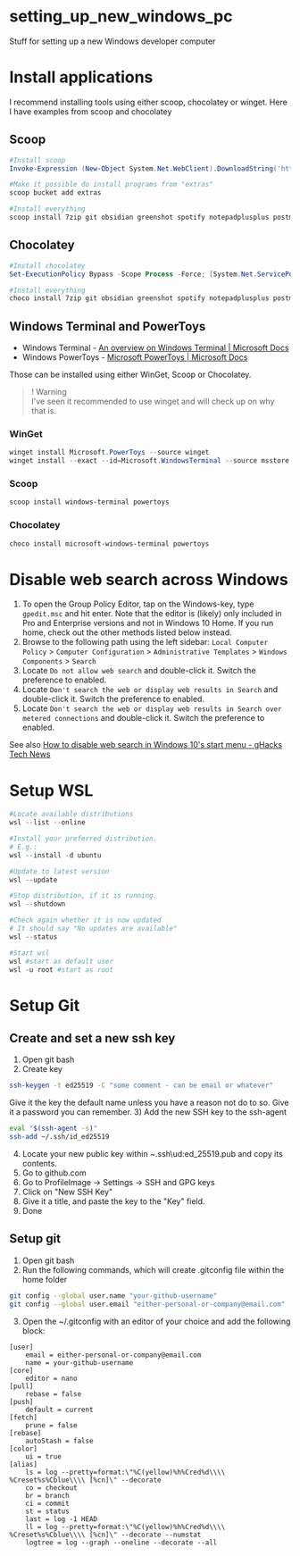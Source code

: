 # setting_up_new_windows_pc
Stuff for setting up a new Windows developer computer

# Install applications
I recommend installing tools using either scoop, chocolatey or winget. Here I have examples from scoop and chocolatey

## Scoop
```powershell
#Install scoop
Invoke-Expression (New-Object System.Net.WebClient).DownloadString('https://get.scoop.sh')

#Make it possible do install programs from "extras"
scoop bucket add extras 

#Install everything
scoop install 7zip git obsidian greenshot spotify notepadplusplus postman keepass putty aws aws-session-manager-plugin python winscp vscode paint.net
```

## Chocolatey
```powershell
#Install chocolatey
Set-ExecutionPolicy Bypass -Scope Process -Force; [System.Net.ServicePointManager]::SecurityProtocol = [System.Net.ServicePointManager]::SecurityProtocol -bor 3072; iex ((New-Object System.Net.WebClient).DownloadString('https://community.chocolatey.org/install.ps1'))

#Install everything
choco install 7zip git obsidian greenshot spotify notepadplusplus postman keepass putty awscli awscli-session-manager python winscp vscode paint.net
```

## Windows Terminal and PowerToys
- Windows Terminal - [An overview on Windows Terminal | Microsoft Docs](https://docs.microsoft.com/en-us/windows/terminal/)
- Windows PowerToys - [Microsoft PowerToys | Microsoft Docs](https://docs.microsoft.com/en-us/windows/powertoys/)

Those can be installed using either WinGet, Scoop or Chocolatey. 
>! Warning  
>I've seen it recommended to use winget and will check up on why that is. 

### WinGet
```powershell
winget install Microsoft.PowerToys --source winget
winget install --exact --id=Microsoft.WindowsTerminal --source msstore --accept-source-agreements --accept-package-agreements 
```

### Scoop
```powershell
scoop install windows-terminal powertoys
```

### Chocolatey
```powershell
choco install microsoft-windows-terminal powertoys
```

# Disable web search across Windows
1.  To open the Group Policy Editor, tap on the Windows-key, type `gpedit.msc` and hit enter. Note that the editor is (likely) only included in Pro and Enterprise versions and not in Windows 10 Home. If you run home, check out the other methods listed below instead.
2.  Browse to the following path using the left sidebar: `Local Computer Policy` > `Computer Configuration` > `Administrative Templates` > `Windows Components` > `Search`
3.  Locate `Do not allow web search` and double-click it. Switch the preference to enabled.
4.  Locate `Don't search the web or display web results in Search` and double-click it. Switch the preference to enabled.
5.  Locate `Don't search the web or display web results in Search over metered connections` and double-click it. Switch the preference to enabled.

See also [How to disable web search in Windows 10's start menu - gHacks Tech News](https://www.ghacks.net/2015/06/23/how-to-disable-web-search-in-windows-10s-start-menu/)

# Setup WSL
```powershell
#Locate available distributions
wsl --list --online

#Install your preferred distribution.
# E.g.:
wsl --install -d ubuntu

#Update to latest version
wsl --update

#Stop distribution, if it is running.
wsl --shutdown

#Check again whether it is now updated
# It should say "No updates are available"
wsl --status

#Start wsl
wsl #start as default user
wsl -u root #start as root
```

# Setup Git
## Create and set a new ssh key
1) Open git bash
2) Create key
```bash
ssh-keygen -t ed25519 -C "some comment - can be email or whatever"
```
Give it the key the default name unless you have a reason not do to so.
Give it a password you can remember.
3) Add the new SSH key to the ssh-agent
```bash
eval "$(ssh-agent -s)"
ssh-add ~/.ssh/id_ed25519
```
4) Locate your new public key within ~\.ssh\ud:ed_25519.pub and copy its contents.
5) Go to github.com
6) Go to ProfileImage -> Settings -> SSH and GPG keys
7) Click on "New SSH Key"
8) Give it a title, and paste the key to the "Key" field. 
9) Done

## Setup git
1) Open git bash
2) Run the following commands, which will create .gitconfig file within the home folder
```bash
git config --global user.name "your-github-username"
git config --global user.email "either-personal-or-company@email.com"
```

3) Open the ~/.gitconfig with an editor of your choice and add the following block:
```
[user]
	email = either-personal-or-company@email.com
	name = your-github-username
[core]
	editor = nano
[pull]
	rebase = false
[push]
	default = current
[fetch]
	prune = false
[rebase]
	autoStash = false
[color]
	ui = true
[alias]
	ls = log --pretty=format:\"%C(yellow)%h%Cred%d\\\\ %Creset%s%Cblue\\\\ [%cn]\" --decorate
	co = checkout
	br = branch
	ci = commit
	st = status
	last = log -1 HEAD
	ll = log --pretty=format:\"%C(yellow)%h%Cred%d\\\\ %Creset%s%Cblue\\\\ [%cn]\" --decorate --numstat
	logtree = log --graph --oneline --decorate --all
```